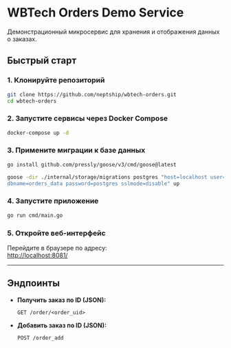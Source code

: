 # WBTech Orders Demo Service

Демонстрационный микросервис для хранения и отображения данных о заказах.

## Быстрый старт

### 1. Клонируйте репозиторий

```sh
git clone https://github.com/neptship/wbtech-orders.git
cd wbtech-orders
```

### 2. Запустите сервисы через Docker Compose

```sh
docker-compose up -d
```

### 3. Примените миграции к базе данных

```sh
go install github.com/pressly/goose/v3/cmd/goose@latest

goose -dir ./internal/storage/migrations postgres "host=localhost user=postgres 
dbname=orders_data password=postgres sslmode=disable" up
```

### 4. Запустите приложение

```sh
go run cmd/main.go
```

### 5. Откройте веб-интерфейс

Перейдите в браузере по адресу:  
[http://localhost:8081/](http://localhost:8081/)

---

## Эндпоинты

- **Получить заказ по ID (JSON):**
  ```
  GET /order/<order_uid>
  ```

- **Добавить заказ по ID (JSON):**
  ```
  POST /order_add
  ```
